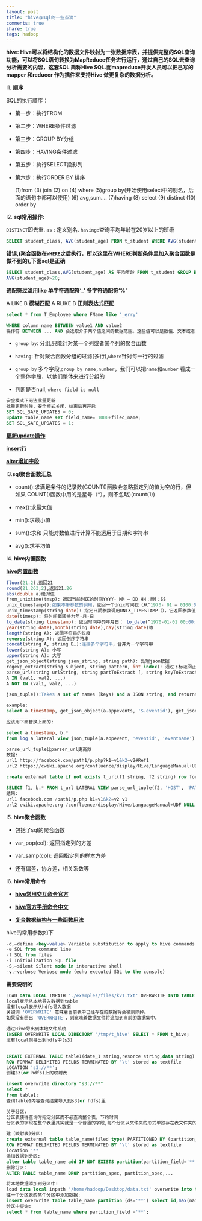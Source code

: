```yaml
---
layout: post
title: "hive与sql的一些点滴" 
comments: true
share: true
tags: hadoop
---
```


**hive:
Hive可以将结构化的数据文件映射为一张数据库表，并提供完整的SQL查询功能，可以将SQL语句转换为MapReduce任务进行运行，通过自己的SQL去查询分析需要的内容，这套SQL 简称Hive SQL.而mapreduce开发人员可以把己写的mapper 和reducer 作为插件来支持Hive 做更复杂的数据分析。**

I1. **顺序**

SQL的执行顺序：

 - 第一步：执行FROM

 - 第二步：WHERE条件过滤

 - 第三步：GROUP BY分组

 - 第四步：HAVING条件过滤

 - 第五步：执行SELECT投影列

 - 第六步：执行ORDER BY 排序

     (1)from 
    (3) join 
    (2) on 
    (4) where 
    (5)group by(开始使用select中的别名，后面的语句中都可以使用)
    (6) avg,sum.... 
    (7)having 
    (8) select 
    (9) distinct 
    (10) order by


I2. **sql常用操作:**

`DISTINCT`即去重.
`as` : 定义别名.
`having:`查询平均年龄在20岁以上的班级

```sql
SELECT student_class, AVG(student_age) FROM t_student WHERE AVG(student_age)>20 GROUP BY student_class;
```
**错误,(聚合函数在`WHERE`之后执行，所以这里在WHERE判断条件里加入聚合函数是做不到的),下面sql是正确**

```sql
SELECT student_class,AVG(student_age) AS 平均年龄 FROM t_student GROUP BY (student_class) HAVING
AVG(student_age)>20;
```

**通配符过滤用like
单字符通配符‘_'
多字符通配符‘%'**

A LIKE B     **模糊匹配**
A RLIKE B     **正则表达式匹配**

```sql
select * from T_Employee where FName like '_erry'
```

```sql
WHERE column_name BETWEEN value1 AND value2 
操作符 BETWEEN ... AND 会选取介于两个值之间的数据范围。这些值可以是数值、文本或者日期。
```

 - `group by`: 分组,只能针对某一个列或者某个列的聚合函数

 - `having`: 针对聚合函数分组的过滤(多行),`where`针对每一行的过滤

 - `group by` 多个字段,`group by name,number`，我们可以把`name`和`number` 看成一个整体字段，以他们整体来进行分组的

 - 判断是否null,  `where field is null`

```sql
安全模式下无法批量更新
批量更新时候，安全模式关闭，结束后再开启
SET SQL_SAFE_UPDATES = 0;
update table_name set field_name= 1000+filed_name;
SET SQL_SAFE_UPDATES = 1;
```
[**更新update操作**](http://man.chinaunix.net/database/mysql/zh-4.1.0/06-4.html#UPDATE)

[**insert行**](http://man.chinaunix.net/database/mysql/zh-4.1.0/06-4.html#INSERT_DELAYED)

[**alter增加字段**](http://man.chinaunix.net/database/mysql/zh-4.1.0/06-5.html#ALTER_TABLE)


I3.**sql聚合函数汇总**

 - count():求满足条件的记录数(COUNT()函数会忽略指定列的值为空的行，但如果 COUNT()函数中用的是星号（*），则不忽略)(count(1))

 - max():求最大值

 - min():求最小值

 - sum():求和  只能对数值进行计算不能运用于日期和字符串

 - avg():求平均值

I4. **hive内置函数**

[**hive内置函数**](https://cwiki.apache.org/confluence/display/Hive/LanguageManual+UDF)

```sql
floor(21.2),返回21
round(21.263,2),返回21.26
abs(double a)绝对值
from_unixtime(tmsp): 返回当前时区的时间YYYY- MM – DD HH：MM：SS
unix_timestamp():如果不带参数的调用，返回一个Unix时间戳（从’1970- 01 – 0100:00:00′到现在的UTC秒数）为无符号整数
unix_timestamp(string date): 指定日期参数调用UNIX_TIMESTAMP（），它返回参数值’1970- 01 – 0100:00:00′到指定日期的秒数。
date(timesp): 将时间戳转换为年-月-日
to_date(string timestamp): 返回时间中的年月日： to_date(“1970-01-01 00:00:00″) = “1970-01-01″
year(string date),month(string date),day(string date)等
length(string A): 返回字符串的长度
reverse(string A): 返回倒序字符串
concat(string A, string B…):连接多个字符串，合并为一个字符串
lower(string A): 小写
upper(string A): 大写
get_json_object(string json_string, string path): 处理json数据
regexp_extract(string subject, string pattern, int index): 通过下标返回正则表达式指定的部分。regexp_extract(‘foothebar’, ‘foo(.*?)(bar)’, 2) returns ‘bar.’
parse_url(string urlString, string partToExtract [, string keyToExtract]):返回URL指定的部分。parse_url(‘http://facebook.com/path1/p.php?k1=v1&k2=v2#Ref1′, ‘HOST’) 返回：’facebook.com’
A IN (val1, val2, ...)
A NOT IN (val1, val2, ...)
```


```sql
json_tuple():Takes a set of names (keys) and a JSON string, and returns a tuple of values. This is a more efficient version of the get_json_object UDF because it can get multiple keys with just one call.

example:
select a.timestamp, get_json_object(a.appevents, '$.eventid'), get_json_object(a.appenvets, '$.eventname') from log a;

应该用下面替换上面的:

select a.timestamp, b.*
from log a lateral view json_tuple(a.appevent, 'eventid', 'eventname') b as f1, f2;
```

```sql
parse_url_tuple比parser_url更高效
数据:
url1 http://facebook.com/path1/p.php?k1=v1&k2=v2#Ref1
url2 https://cwiki.apache.org/confluence/display/Hive/LanguageManual+UDF#LanguageManualUDF-getjsonobject

create external table if not exists t_url(f1 string, f2 string) row format delimited fields TERMINATED BY ' ' location '/test/url';

SELECT f1, b.* FROM t_url LATERAL VIEW parse_url_tuple(f2, 'HOST', 'PATH', 'QUERY', 'QUERY:k1') b as host, path, query, query_id;
结果:
url1 facebook.com /path1/p.php k1=v1&k2=v2 v1
url2 cwiki.apache.org /confluence/display/Hive/LanguageManual+UDF NULL NULL
```


I5. **hive聚合函数**

 - 包括了sql的聚合函数

 - var_pop(col): 返回指定列的方差

 - var_samp(col): 返回指定列的样本方差

 - 还有偏差，协方差，相关系数等

I6. **hive常用命令**

 - [**hive常用交互命令官方**](https://cwiki.apache.org/confluence/display/Hive/GettingStarted)

 - [**hive官方手册命令中文**](http://slaytanic.blog.51cto.com/2057708/939950)

 - [**复合数据结构与一些函数用法**](http://my.oschina.net/leejun2005/blog/120463#OSC_h3_9)


hive的常用参数如下

```sql
-d,–define <key=value> Variable substitution to apply to hive commands. e.g. -d A=B or –define A=B
-e SQL from command line
-f SQL from files
-i Initialization SQL file
-S,–silent Silent mode in interactive shell
-v,–verbose Verbose mode (echo executed SQL to the console)
```

**需要说明的**

```sql
LOAD DATA LOCAL INPATH './examples/files/kv1.txt' OVERWRITE INTO TABLE pokes;
local表示从本地导入数据到table
没有local表示从hdfs导入数据
关键词 'OVERWRITE' 意味着当前表中已经存在的数据将会被删除掉。
如果没有给出 'OVERWRITE'，则意味着数据文件将追加到当前的数据集中。
```

```sql
通过Hive导出到本地文件系统
INSERT OVERWRITE LOCAL DIRECTORY '/tmp/t_hive' SELECT * FROM t_hive;
没有local则导出到hdfs中(s3)
```

```sql

CREATE EXTERNAL TABLE table1(date_1 string,resorce string,data string)
ROW FORMAT DELIMITED FIELDS TERMINATED BY '\t' stored as textfile
LOCATION 's3://**';
创建s3(or hdfs)上的映射表
```

```sql
insert overwrite directory "s3://**"
select *
from table1;
查询table1内容查询结果导入到s3(or hdfs)里
```

```sql
关于分区:
分区表使得查询时指定分区而不必查询整个表，节约时间
分区表的字段在整个表里其实就是一个普通的字段,每个分区以文件夹的形式单独存在表文件夹的目录下

建（映射表)分区:
create external table table_name(filed type) PARTITIONED BY (partition_field type)
ROW FORMAT DELIMITED FIELDS TERMINATED BY '\t' stored as textfile
location '**'
添加数据到分区:
alter table table_name add IF NOT EXISTS partition(partition_field='**') location '**';
删除分区:
ALTER TABLE table_name DROP partition_spec, partition_spec,...

将本地数据添加到分区中:
load data local inpath '/home/hadoop/Desktop/data.txt' overwrite into table rable_name partition (ds='2015-11-11'); 
往一个分区表的某个分区中添加数据:
insert overwrite table table_name partition (ds='**') select id,max(name) from test group by id; 
分区中查询:
select * from table_name where partition_field ='**'; 
```










  
